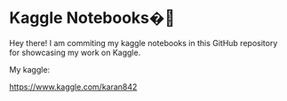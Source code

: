 # Kaggle Notebooks�📒

Hey there! I am commiting my kaggle notebooks in this GitHub repository for showcasing my work on Kaggle.

My kaggle:

https://www.kaggle.com/karan842
